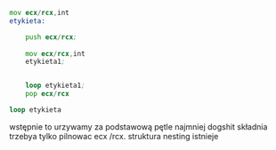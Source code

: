 ```asm 
mov ecx/rcx,int
etykieta:

	push ecx/rcx;
	
	mov ecx/rcx,int
	etykieta1;


	loop etykieta1;
	pop ecx/rcx

loop etykieta

```
wstępnie to urzywamy za podstawową pętle najmniej dogshit składnia trzebya tylko pilnowac ecx /rcx. struktura nesting istnieje 
